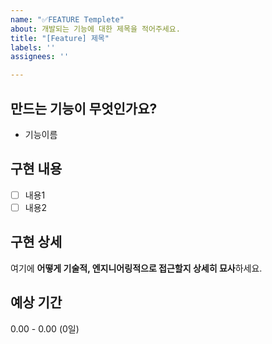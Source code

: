 ```yaml
---
name: "✅FEATURE Templete"
about: 개발되는 기능에 대한 제목을 적어주세요.
title: "[Feature] 제목"
labels: ''
assignees: ''

---
```


## 만드는 기능이 무엇인가요?
- 기능이름

## 구현 내용
- [ ] 내용1
- [ ] 내용2

## 구현 상세
여기에 **어떻게 기술적, 엔지니어링적으로 접근할지 상세히 묘사**하세요.

## 예상 기간
0.00 - 0.00 (0일)
